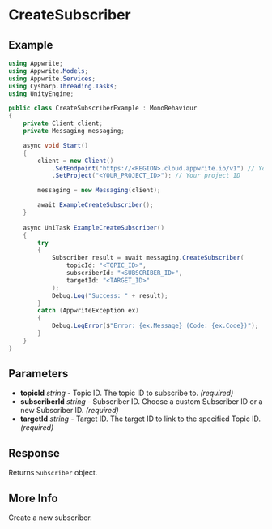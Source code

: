 # CreateSubscriber

## Example

```csharp
using Appwrite;
using Appwrite.Models;
using Appwrite.Services;
using Cysharp.Threading.Tasks;
using UnityEngine;

public class CreateSubscriberExample : MonoBehaviour
{
    private Client client;
    private Messaging messaging;

    async void Start()
    {
        client = new Client()
            .SetEndpoint("https://<REGION>.cloud.appwrite.io/v1") // Your API Endpoint
            .SetProject("<YOUR_PROJECT_ID>"); // Your project ID

        messaging = new Messaging(client);

        await ExampleCreateSubscriber();
    }
    
    async UniTask ExampleCreateSubscriber()
    {
        try
        {
            Subscriber result = await messaging.CreateSubscriber(
                topicId: "<TOPIC_ID>",
                subscriberId: "<SUBSCRIBER_ID>",
                targetId: "<TARGET_ID>"
            );
            Debug.Log("Success: " + result);
        }
        catch (AppwriteException ex)
        {
            Debug.LogError($"Error: {ex.Message} (Code: {ex.Code})");
        }
    }
}
```

## Parameters

- **topicId** *string* - Topic ID. The topic ID to subscribe to. *(required)* 
- **subscriberId** *string* - Subscriber ID. Choose a custom Subscriber ID or a new Subscriber ID. *(required)* 
- **targetId** *string* - Target ID. The target ID to link to the specified Topic ID. *(required)* 

## Response

Returns `Subscriber` object.
## More Info

Create a new subscriber.
